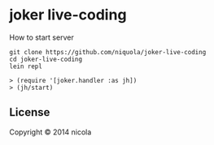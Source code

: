 # joker live-coding

How to start server

```
git clone https://github.com/niquola/joker-live-coding
cd joker-live-coding
lein repl

> (require '[joker.handler :as jh])
> (jh/start)
```

## License

Copyright © 2014 nicola
